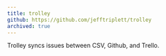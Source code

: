 ```yaml
---
title: trolley
github: https://github.com/jefftriplett/trolley
archived: true
---
```


Trolley syncs issues between CSV, Github, and Trello.
